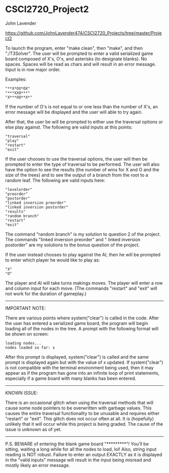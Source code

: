 # CSCI2720_Project2

John Lavender

https://github.com/JohnLavender474/CSCI2720_Projects/tree/master/Project2

To launch the program, enter "make clean", then "make", and then "./T3Solver". The user will be prompted to enter a
valid serialized game board composed of X's, O's, and asterisks (to designate blanks). No spaces. Spaces will be read as
chars and will result in an error message. Input is in row major order.

Examples:

    "**X*OX*OX"
    "***XXO***"
    "X***OO**X*"

If the number of O's is not equal to or one less than the number of X's, an error message will be displayed and the user
will able to try again.

After that, the user be will be prompted to either use the traversal options or else play against. The following are
valid inputs at this points:

    "traversal"
    "play"
    "restart"
    "exit"

If the user chooses to use the traversal options, the user will then be prompted to enter the type of traversal to be
performed. The user will also have the option to see the results (the number of wins for X and O and the size of the
trees) and to see the output of a branch from the root to a random leaf. The following are valid inputs here:

    "levelorder"
    "preorder"
    "postorder"
    "linked inversion preorder"
    "linked inversion postorder"
    "results"
    "random branch"
    "restart"
    "exit"

The command "random branch" is my solution to question 2 of the project. The commands "linked inversion preorder" and "
linked inversion postorder"
are my solutions to the bonus question of the project.

If the user instead chooses to play against the AI, then he will be prompted to enter which player he would like to play
as:

    "X"
    "O"

The player and AI will take turns makings moves. The player will enter a row and column input for each move. (The
commands "restart" and "exit"
will not work for the duration of gameplay.)

_________________________________

IMPORTANT NOTE:

There are various points where system("clear") is called in the code. After the user has entered a serialized game
board, the program will begin loading all of the nodes in the tree. A prompt with the following format will be shown on
screen:

    loading nodes...
    nodes loaded so far: x

After this prompt is displayed, system("clear") is called and the same prompt is displayed again but with the value of x
updated. If system("clear")
is not compatible with the terminal environment being used, then it may appear as if the program has gone into an
infinite loop of print statements, especially if a game board with many blanks has been entered.

_________________________________

KNOWN ISSUE:

There is an occasional glitch when using the traversal methods that will cause some node pointers to be overwritten with
garbage values. This causes the entire traversal functionality to be unusable and requires either "restart" or "exit".
This glitch does not occur often at all. It is
(hopefully) unlikely that it will occur while this project is being graded. The cause of the issue is unknown as of yet.

_________________________________

P.S. BEWARE of entering the blank game board "*********"!
You'll be sitting, waiting a long while for all the nodes to load, lol!
Also, string input reading is NOT robust. Failure to enter an output EXACTLY as it is displayed in the "valid inputs"
message will result in the input being misread and mostly likely an error message.
